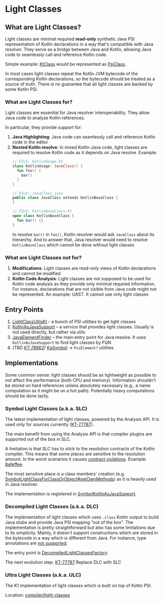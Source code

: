 # Light Classes

## What are Light Classes?

Light classes are minimal required **read-only** synthetic Java PSI representation of Kotlin declarations in a way that's compatible with Java resolver. They serve as a bridge between Java and Kotlin, allowing Java code to seamlessly call and reference Kotlin code.

Simple example: [KtClass](https://github.com/JetBrains/kotlin/blob/0aeb8ceb73abffa73480065a91c377388c7bb6b9/compiler/psi/psi-api/src/org/jetbrains/kotlin/psi/KtClass.kt#L16) would be represented as [PsiClass](https://github.com/JetBrains/intellij-community/blob/5d190eaae73e51c1dec185890f2301ef9c540070/java/java-psi-api/src/com/intellij/psi/PsiClass.java#L26).

In most cases light classes repeat the Kotlin JVM bytecode of the corresponding Kotlin declarations, so the bytecode should be treated as a source of truth.
There is no guarantee that all light classes are backed by some Kotlin PSI.

### What are Light Classes for?

Light classes are essential for Java resolver interoperability. They allow Java code to analyze Kotlin references.

In particular, they provide support for:
1. **Java Highlighting**: Java code can seamlessly call and reference Kotlin code in the editor
2. **Nested Kotlin resolve**: In mixed Kotlin-Java code, light classes are required to resolve Kotlin code as it depends on Java resolve.
    Example:
    ```kotlin
    // FILE: KotlinUsage.kt
    class KotlinUsage: JavaClass() {
      fun foo() {
        bar()
      }
    }

    // FILE: JavaClass.java
    public class JavaClass extends KotlinBaseClass {
    }   

    // FILE: KotlinBaseClass.kt
    open class KotlinBaseClass {
      fun bar() {}
    }
    ```
    to resolve `bar()` in `foo()`, Kotlin resolver would ask `JavaClass` about its hierarchy. And to answer that, Java resolver would need to resolve `KotlinBaseClass` which cannot be done without light classes

### What are Light Classes *not* for?

1. **Modifications**: Light classes are read-only views of Kotlin declarations and cannot be modified
2. **Kotlin Code Analysis**: Light classes are not supposed to be used for Kotlin code analysis as they provide only minimal required information.
For instance, declarations that are not visible from Java code might not be represented. An example: UAST. It cannot use only light classes

## Entry Points

1. [LightClassUtilsKt](https://github.com/JetBrains/kotlin/blob/e8516744ee31633d8ac3a0a4b24510f3b9482fff/analysis/light-classes-base/src/org/jetbrains/kotlin/asJava/lightClassUtils.kt)
   – a bunch of PSI utilities to get light classes
2. [KotlinAsJavaSupport](https://github.com/JetBrains/kotlin/blob/5298abf2d68907701d391ac9f9d3f05ecc527b96/analysis/light-classes-base/src/org/jetbrains/kotlin/asJava/KotlinAsJavaSupport.kt#L19)
   – a service that provides light classes. Usually is not used directly, but rather via utils
3. [JavaElementFinder](https://github.com/JetBrains/kotlin/blob/1708b4fe4885a72fe1518b3a3b862cfb83e5dd4a/analysis/light-classes-base/src/org/jetbrains/kotlin/asJava/finder/JavaElementFinder.kt#L29)
   – the main entry point for Java resolve. It uses `KotlinAsJavaSupport` to find light classes by FQN
4. *(TBD [KT-78862](https://youtrack.jetbrains.com/issue/KT-78862))* [KaSymbol](https://github.com/JetBrains/kotlin/blob/b14aa74069d60d86107109dc0d0eca634aa43b0e/analysis/analysis-api/src/org/jetbrains/kotlin/analysis/api/symbols/KaSymbol.kt#L28) -> `PsiElement?` utilities

## Implementations

Some common sense: light classes should be as lightweight as possible to not affect the performance (both CPU and memory).
Information shouldn't be stored on hard references unless absolutely necessary (e.g., a name computation as it might be on a hot path).
Potentially heavy computations should be done lazily.

### Symbol Light Classes (a.k.a. SLC)

The latest implementation of light classes, powered by the Analysis API. It is used only for sources currently ([KT-77787](https://youtrack.jetbrains.com/issue/KT-77787)).

The main benefit from using the Analysis API is that compiler plugins are supported out of the box in SLC.

A limitation is that SLC has to stick to the resolution contracts of the Kotlin compiler. This means that some places are sensitive to the resolution amount. In the worst scenarios it causes [contract violations](https://github.com/JetBrains/kotlin/blob/9d0caf4833bd2bcc836261a7b7553c63f76a7feb/compiler/fir/tree/src/org/jetbrains/kotlin/fir/symbols/FirLazyDeclarationResolver.kt#L95).
Example: [8afeffee](https://github.com/JetBrains/kotlin/commit/8afeffee487fadcf3860c0f9e1090e9072dad55a).

The most sensitive place is a class members' creation (e.g. [SymbolLightClassForClassOrObject#getOwnMethods](https://github.com/JetBrains/kotlin/blob/fca89107685c41a935315409c545e4776c639387/analysis/symbol-light-classes/src/org/jetbrains/kotlin/light/classes/symbol/classes/SymbolLightClassForClassOrObject.kt#L118))
as it is heavily used in Java resolver.

The implementation is registered in [SymbolKotlinAsJavaSupport](./src/org/jetbrains/kotlin/light/classes/symbol/SymbolKotlinAsJavaSupport.kt).

### Decompiled Light Classes (a.k.a. DLC)

The implementation of light classes which uses `.class` Kotlin output to build Java stubs and provide Java PSI mapping "out of the box".
The implementation is pretty straightforward but also has some limitations due to its simplicity. Mainly, it doesn't support constructions which are stored in the bytecode in a way which is different from Java.
For instance, type annotations are [not supported](https://youtrack.jetbrains.com/issue/KT-77329/External-Kotlin-library-with-Nls-annotation-on-type-yields-warnings-when-using-it-in-localization-context#focus=Comments-27-12059527.0-0).

The entry point is [DecompiledLightClassesFactory](https://github.com/JetBrains/kotlin/blob/c9bffea9fab1805e3a6d6a535637264a6ee0281e/analysis/decompiled/light-classes-for-decompiled/src/org/jetbrains/kotlin/analysis/decompiled/light/classes/DecompiledLightClassesFactory.kt#L29)

The next evolution step: [KT-77787](https://youtrack.jetbrains.com/issue/KT-77787) Replace DLC with SLC

### Ultra Light Classes (a.k.a. ULC)

The K1 implementation of light classes which is built on top of Kotlin PSI.

Location: [compiler/light-classes](https://github.com/JetBrains/kotlin/tree/f5596b29eebb1a1e45df9db96957952e4cd69d2f/compiler/light-classes)
